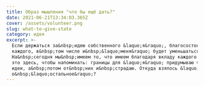 ```yaml
---
title: Образ мышления "что бы ещё дать?"
date: 2021-06-21T13:34:03.365Z
cover: /assets/volunteer.png
slug: what-to-give-state
category: идея
excerpt: >-
  Если держаться за&nbsp;идею собственного &laquo;я&raquo;, благосостояние
  каждого, в&nbsp;том числе и&nbsp;&laquo;меня&raquo; будет уменьшаться.
  На&nbsp;сегодня мы&nbsp;имеем то, что имеем благодаря вкладу каждого. Закреплю
  это здесь, чтобы напоминать: границы для &laquo;я&raquo; придумываю через
  идеи, а&nbsp;потом от&nbsp;них и&nbsp;страдаю. Откуда взялось &laquo;я&raquo;
  о&nbsp;&laquo;остальное&raquo;?
---
```

 
